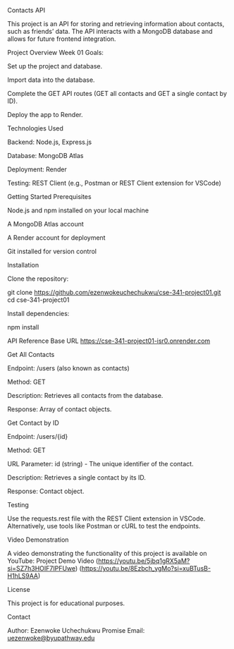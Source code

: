 Contacts API

This project is an API for storing and retrieving information about contacts, such as friends’ data. The API interacts with a MongoDB database and allows for future frontend integration.

Project Overview
Week 01 Goals:

Set up the project and database.

Import data into the database.

Complete the GET API routes (GET all contacts and GET a single contact by ID).

Deploy the app to Render.

Technologies Used

Backend: Node.js, Express.js

Database: MongoDB Atlas

Deployment: Render

Testing: REST Client (e.g., Postman or REST Client extension for VSCode)

Getting Started
Prerequisites

Node.js and npm installed on your local machine

A MongoDB Atlas account

A Render account for deployment

Git installed for version control

Installation

Clone the repository:

git clone https://github.com/ezenwokeuchechukwu/cse-341-project01.git
cd cse-341-project01


Install dependencies:

npm install

API Reference
Base URL
https://cse-341-project01-isr0.onrender.com

Get All Contacts

Endpoint: /users (also known as contacts)

Method: GET

Description: Retrieves all contacts from the database.

Response: Array of contact objects.

Get Contact by ID

Endpoint: /users/{id}

Method: GET

URL Parameter: id (string) - The unique identifier of the contact.

Description: Retrieves a single contact by its ID.

Response: Contact object.

Testing

Use the requests.rest file with the REST Client extension in VSCode.
Alternatively, use tools like Postman or cURL to test the endpoints.

Video Demonstration

A video demonstrating the functionality of this project is available on YouTube:
Project Demo Video
 (https://youtu.be/5jbq1gRX5aM?si=SZ7h3HOIF7IPFUwe)
(https://youtu.be/8Ezbch_ygMo?si=xuBTusB-H1hLS9AA)

License

This project is for educational purposes.

Contact

Author: Ezenwoke Uchechukwu Promise
Email: uezenwoke@byupathway.edu